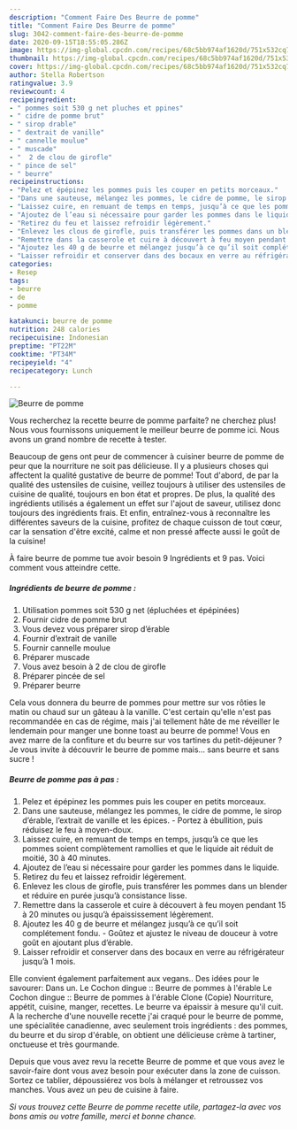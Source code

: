 ```yaml
---
description: "Comment Faire Des Beurre de pomme"
title: "Comment Faire Des Beurre de pomme"
slug: 3042-comment-faire-des-beurre-de-pomme
date: 2020-09-15T18:55:05.286Z
image: https://img-global.cpcdn.com/recipes/68c5bb974af1620d/751x532cq70/beurre-de-pomme-photo-principale-de-la-recette.jpg
thumbnail: https://img-global.cpcdn.com/recipes/68c5bb974af1620d/751x532cq70/beurre-de-pomme-photo-principale-de-la-recette.jpg
cover: https://img-global.cpcdn.com/recipes/68c5bb974af1620d/751x532cq70/beurre-de-pomme-photo-principale-de-la-recette.jpg
author: Stella Robertson
ratingvalue: 3.9
reviewcount: 4
recipeingredient:
- " pommes soit 530 g net pluches et ppines"
- " cidre de pomme brut"
- " sirop drable"
- " dextrait de vanille"
- " cannelle moulue"
- " muscade"
- "  2 de clou de girofle"
- " pince de sel"
- " beurre"
recipeinstructions:
- "Pelez et épépinez les pommes puis les couper en petits morceaux."
- "Dans une sauteuse, mélangez les pommes, le cidre de pomme, le sirop d’érable, l’extrait de vanille et les épices. Portez à ébullition, puis réduisez le feu à moyen-doux."
- "Laissez cuire, en remuant de temps en temps, jusqu’à ce que les pommes soient complètement ramollies et que le liquide ait réduit de moitié, 30 à 40 minutes."
- "Ajoutez de l’eau si nécessaire pour garder les pommes dans le liquide."
- "Retirez du feu et laissez refroidir légèrement."
- "Enlevez les clous de girofle, puis transférer les pommes dans un blender et réduire en purée jusqu’à consistance lisse."
- "Remettre dans la casserole et cuire à découvert à feu moyen pendant 15 à 20 minutes ou jusqu’à épaississement légèrement."
- "Ajoutez les 40 g de beurre et mélangez jusqu’à ce qu’il soit complétement fondu. Goûtez et ajustez le niveau de douceur à votre goût en ajoutant plus d’érable."
- "Laisser refroidir et conserver dans des bocaux en verre au réfrigérateur jusqu’à 1 mois."
categories:
- Resep
tags:
- beurre
- de
- pomme

katakunci: beurre de pomme 
nutrition: 248 calories
recipecuisine: Indonesian
preptime: "PT22M"
cooktime: "PT34M"
recipeyield: "4"
recipecategory: Lunch

---
```



![Beurre de pomme](https://img-global.cpcdn.com/recipes/68c5bb974af1620d/751x532cq70/beurre-de-pomme-photo-principale-de-la-recette.jpg)

Vous recherchez la recette beurre de pomme parfaite? ne cherchez plus! Nous vous fournissons uniquement le meilleur beurre de pomme ici. Nous avons un grand nombre de recette à tester.

Beaucoup de gens ont peur de commencer à cuisiner beurre de pomme de peur que la nourriture ne soit pas délicieuse. Il y a plusieurs choses qui affectent la qualité gustative de beurre de pomme! Tout d'abord, de par la qualité des ustensiles de cuisine, veillez toujours à utiliser des ustensiles de cuisine de qualité, toujours en bon état et propres. De plus, la qualité des ingrédients utilisés a également un effet sur l'ajout de saveur, utilisez donc toujours des ingrédients frais. Et enfin, entraînez-vous à reconnaître les différentes saveurs de la cuisine, profitez de chaque cuisson de tout cœur, car la sensation d'être excité, calme et non pressé affecte aussi le goût de la cuisine!

<!--inarticleads1-->

À faire beurre de pomme tue avoir besoin 9 Ingrédients et 9 pas. Voici comment vous atteindre cette.

##### Ingrédients de beurre de pomme :

1. Utilisation  pommes soit 530 g net (épluchées et épépinées)
1. Fournir  cidre de pomme brut
1. Vous devez vous préparer  sirop d’érable
1. Fournir  d’extrait de vanille
1. Fournir  cannelle moulue
1. Préparer  muscade
1. Vous avez besoin  à 2 de clou de girofle
1. Préparer  pincée de sel
1. Préparer  beurre


Cela vous donnera du beurre de pommes pour mettre sur vos rôties le matin ou chaud sur un gâteau à la vanille. C&#39;est certain qu&#39;elle n&#39;est pas recommandée en cas de régime, mais j&#39;ai tellement hâte de me réveiller le lendemain pour manger une bonne toast au beurre de pomme! Vous en avez marre de la confiture et du beurre sur vos tartines du petit-déjeuner ? Je vous invite à découvrir le beurre de pomme mais… sans beurre et sans sucre ! 

<!--inarticleads2-->

##### Beurre de pomme pas à pas :

1. Pelez et épépinez les pommes puis les couper en petits morceaux.
1. Dans une sauteuse, mélangez les pommes, le cidre de pomme, le sirop d’érable, l’extrait de vanille et les épices. - Portez à ébullition, puis réduisez le feu à moyen-doux.
1. Laissez cuire, en remuant de temps en temps, jusqu’à ce que les pommes soient complètement ramollies et que le liquide ait réduit de moitié, 30 à 40 minutes.
1. Ajoutez de l’eau si nécessaire pour garder les pommes dans le liquide.
1. Retirez du feu et laissez refroidir légèrement.
1. Enlevez les clous de girofle, puis transférer les pommes dans un blender et réduire en purée jusqu’à consistance lisse.
1. Remettre dans la casserole et cuire à découvert à feu moyen pendant 15 à 20 minutes ou jusqu’à épaississement légèrement.
1. Ajoutez les 40 g de beurre et mélangez jusqu’à ce qu’il soit complétement fondu. - Goûtez et ajustez le niveau de douceur à votre goût en ajoutant plus d’érable.
1. Laisser refroidir et conserver dans des bocaux en verre au réfrigérateur jusqu’à 1 mois.


Elle convient également parfaitement aux vegans.. Des idées pour le savourer: Dans un. Le Cochon dingue :: Beurre de pommes à l&#39;érable Le Cochon dingue :: Beurre de pommes à l&#39;érable Clone (Copie) Nourriture, appétit, cuisine, manger, recettes. Le beurre va épaissir à mesure qu&#39;il cuit. A la recherche d&#39;une nouvelle recette j&#39;ai craqué pour le beurre de pomme, une spécialitée canadienne, avec seulement trois ingrédients : des pommes, du beurre et du sirop d&#39;érable, on obtient une délicieuse crème à tartiner, onctueuse et très gourmande. 

<!--inarticleads1-->

<p>
Depuis que vous avez revu la recette Beurre de pomme et que vous avez le savoir-faire dont vous avez besoin pour exécuter dans la zone de cuisson. Sortez ce tablier, dépoussiérez vos bols à mélanger et retroussez vos manches. Vous avez un peu de cuisine à faire.
</p>

<p>
<i>Si vous trouvez cette Beurre de pomme recette utile, partagez-la avec vos bons amis ou votre famille, merci et bonne chance.</i>
</p>
